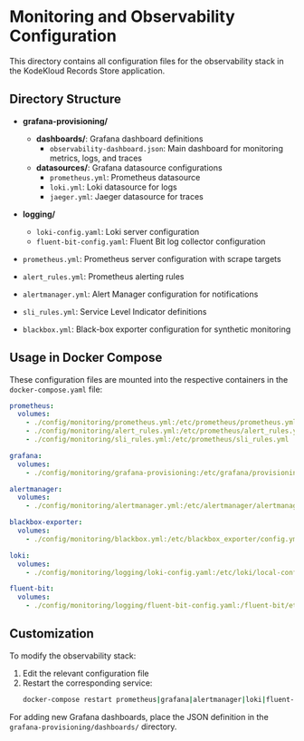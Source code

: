# Monitoring and Observability Configuration

This directory contains all configuration files for the observability stack in the KodeKloud Records Store application.

## Directory Structure

- **grafana-provisioning/**
  - **dashboards/**: Grafana dashboard definitions
    - `observability-dashboard.json`: Main dashboard for monitoring metrics, logs, and traces
  - **datasources/**: Grafana datasource configurations
    - `prometheus.yml`: Prometheus datasource
    - `loki.yml`: Loki datasource for logs
    - `jaeger.yml`: Jaeger datasource for traces

- **logging/**
  - `loki-config.yaml`: Loki server configuration
  - `fluent-bit-config.yaml`: Fluent Bit log collector configuration

- `prometheus.yml`: Prometheus server configuration with scrape targets
- `alert_rules.yml`: Prometheus alerting rules
- `alertmanager.yml`: Alert Manager configuration for notifications
- `sli_rules.yml`: Service Level Indicator definitions
- `blackbox.yml`: Black-box exporter configuration for synthetic monitoring

## Usage in Docker Compose

These configuration files are mounted into the respective containers in the `docker-compose.yaml` file:

```yaml
prometheus:
  volumes:
    - ./config/monitoring/prometheus.yml:/etc/prometheus/prometheus.yml
    - ./config/monitoring/alert_rules.yml:/etc/prometheus/alert_rules.yml
    - ./config/monitoring/sli_rules.yml:/etc/prometheus/sli_rules.yml

grafana:
  volumes:
    - ./config/monitoring/grafana-provisioning:/etc/grafana/provisioning

alertmanager:
  volumes:
    - ./config/monitoring/alertmanager.yml:/etc/alertmanager/alertmanager.yml

blackbox-exporter:
  volumes:
    - ./config/monitoring/blackbox.yml:/etc/blackbox_exporter/config.yml

loki:
  volumes:
    - ./config/monitoring/logging/loki-config.yaml:/etc/loki/local-config.yaml

fluent-bit:
  volumes:
    - ./config/monitoring/logging/fluent-bit-config.yaml:/fluent-bit/etc/fluent-bit.conf
```

## Customization

To modify the observability stack:

1. Edit the relevant configuration file
2. Restart the corresponding service:
   ```bash
   docker-compose restart prometheus|grafana|alertmanager|loki|fluent-bit
   ```

For adding new Grafana dashboards, place the JSON definition in the `grafana-provisioning/dashboards/` directory. 